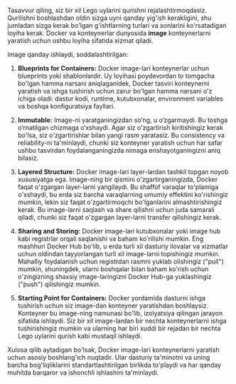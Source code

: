 Tasavvur qiling, siz bir xil Lego uylarini qurishni rejalashtirmoqdasiz. Qurilishni boshlashdan oldin sizga uyni qanday yig'ish kerakligini, shu jumladan sizga kerak bo'lgan g'ishtlarning turlari va sonlarini ko'rsatadigan loyiha kerak. Docker va konteynerlar dunyosida **image** konteynerlarni yaratish uchun ushbu loyiha sifatida xizmat qiladi.

Image qanday ishlaydi, soddalashtirilgan:

1. **Blueprints for Containers:** Docker image-lari konteynerlar uchun blueprints yoki shablonlardir. Uy loyihasi poydevordan to tomgacha bo'lgan hamma narsani aniqlaganidek, Docker tasviri konteynerni yaratish va ishga tushirish uchun zarur bo'lgan hamma narsani o'z ichiga oladi: dastur kodi, runtime, kutubxonalar, environment variables va boshqa konfiguratsiya fayllari.

2. **Immutable:** Image-ni yaratganingizdan so‘ng, u o‘zgarmaydi. Bu toshga o‘rnatilgan chizmaga o‘xshaydi. Agar siz o'zgartirish kiritishingiz kerak bo'lsa, siz o'zgartirishlar bilan yangi rasm yaratasiz. Bu consistency va reliability-ni ta'minlaydi, chunki siz konteyner yaratish uchun har safar ushbu tasvirdan foydalanganingizda nimaga erishayotganingizni aniq bilasiz.

3. **Layered Structure:** Docker image-lari layer-lardan tashkil topgan noyob xususiyatga ega. Image-ning bir qismini o'zgartirganingizda, Docker faqat o'zgargan layer-larni yangilaydi. Bu shaffof varaqlar to'plamiga o'xshaydi, bu erda siz barcha varaqlarning umumiy effektini ko'rishingiz mumkin, lekin siz faqat o'zgartirmoqchi bo'lganlarini almashtirishingiz kerak. Bu image-larni saqlash va share qilishni uchun juda samarali qiladi, chunki siz faqat o'zgargan layer-larni transfer qilishingiz kerak.

4. **Sharing and Storing:** Docker image-lari kutubxonalar yoki image hub kabi registrlar orqali saqlanishi va baham ko'rilishi mumkin. Eng mashhuri Docker Hub bo'lib, u erda turli xil dasturiy ilovalar va xizmatlar uchun oldindan tayyorlangan turli xil image-larni topishingiz mumkin. Mahalliy foydalanish uchun registrdan rasmni yuklab olishingiz ("pull") mumkin, shuningdek, ularni boshqalar bilan baham ko'rish uchun o'zingizning shaxsiy image-laringizni Docker Hub-ga yuklashingiz ("push") qilishingiz mumkin.

5. **Starting Point for Containers:** Docker yordamida dasturni ishga tushirish uchun siz image-dan konteyner yaratishdan boshlaysiz. Konteyner bu image-ning namunasi bo'lib, izolyatsiya qilingan jarayon sifatida ishlaydi. Siz bir xil image-lardan bir nechta konteynerlarni ishga tushirishingiz mumkin va ularning har biri xuddi bir rejadan bir nechta Lego uylarini qurish kabi mustaqil ishlaydi.

Xulosa qilib aytadigan bo'lsak, Docker image-lari konteynerlarni yaratish uchun asosiy boshlang'ich nuqtadir. Ular dasturiy ta'minotni va uning barcha bog'liqliklarini standartlashtirilgan birlikda to'playdi va har qanday muhitda barqaror va ishonchli ishlashini ta'minlaydi.
